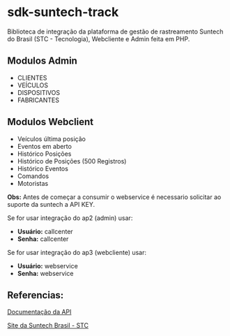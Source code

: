 # sdk-suntech-track 


Biblioteca de integração da plataforma de gestão de rastreamento Suntech do Brasil (STC - Tecnologia), Webcliente e Admin feita em PHP.

## Modulos Admin
* CLIENTES
* VEÍCULOS
* DISPOSITIVOS 
* FABRICANTES

## Modulos Webclient

* Veículos última posição
* Eventos em aberto
* Histórico Posições
* Histórico de Posições (500 Registros)
* Histórico Eventos
* Comandos
* Motoristas


__Obs:__ Antes de começar a consumir o webservice é necessario solicitar ao suporte da suntech a API KEY.

Se for usar integração do ap2 (admin) usar:
- __Usuário:__ callcenter
- __Senha:__ callcenter

Se for usar integração do ap3 (webcliente) usar:
- __Usuário:__ webservice
- __Senha:__ webservice


## Referencias:

[Documentação da API](http://ap1.stc.srv.br/docs)

[Site da Suntech Brasil - STC](https://www.stdobrasil.com.br/)
